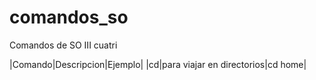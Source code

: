# comandos_so
Comandos de SO III cuatri

|Comando|Descripcion|Ejemplo|
|cd|para viajar en directorios|cd home\|
